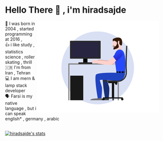# Hello There 👋 , i'm hiradsajde 
<img src="https://github.com/hiradsajde/hiradsajde/blob/main/public/images/devguy3.gif?raw=true" alt="Developer image" align="right" width="400px"/>
<div align="left">
  🎂 I was born in 2004 , started programming at 2016 , <br/>
  👍 i like study , statistics science , roller skating , thrill<br/>
  🇮🇷 I'm from Iran , Tehran <br/>
  💻 I am mern & lamp stack developer <br/>
  🗣 Farsi is my native language , but i can speak english* , germany , arabic</br></br>
</div>

  [![hiradsajde's stats](https://github-readme-stats.vercel.app/api?username=hiradsajde)](https://github.com/hiradsajde)
